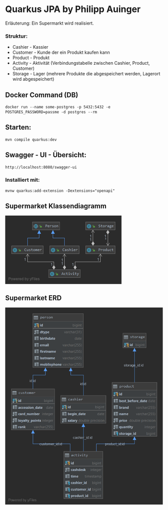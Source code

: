 # Quarkus JPA by Philipp Auinger
Erläuterung: Ein Supermarkt wird realisiert.

### Struktur:
* Cashier - Kassier
* Customer - Kunde der ein Produkt kaufen kann
* Product - Produkt
* Activity - Aktivität (Verbindungstabelle zwischen Cashier, Product, Customer)
* Storage - Lager (mehrere Produkte die abgespeichert werden, Lagerort wird abgespeichert)

## Docker Command (DB)
    docker run --name some-postgres -p 5432:5432 -e POSTGRES_PASSWORD=passme -d postgres --rm

## Starten:
    mvn compile quarkus:dev

## Swagger - UI - Übersicht:
    http://localhost:8080/swagger-ui

### Installiert mit:     
    mvnw quarkus:add-extension -Dextensions="openapi"

## Supermarket Klassendiagramm
![CLD](quarkusJPA/CLD.png)     

## Supermarket ERD
![ERD](quarkusJPA/ERD.png)
